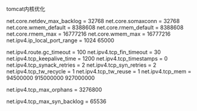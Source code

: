 tomcat内核优化

net.core.netdev_max_backlog = 32768
net.core.somaxconn = 32768
net.core.wmem_default = 8388608
net.core.rmem_default = 8388608
net.core.rmem_max = 16777216
net.core.wmem_max = 16777216
net.ipv4.ip_local_port_range = 1024 65000 

net.ipv4.route.gc_timeout = 100
net.ipv4.tcp_fin_timeout = 30
net.ipv4.tcp_keepalive_time = 1200
net.ipv4.tcp_timestamps = 0
net.ipv4.tcp_synack_retries = 2
net.ipv4.tcp_syn_retries = 2
net.ipv4.tcp_tw_recycle = 1
net.ipv4.tcp_tw_reuse = 1
net.ipv4.tcp_mem = 94500000 915000000 927000000 

net.ipv4.tcp_max_orphans = 3276800 

net.ipv4.tcp_max_syn_backlog = 65536